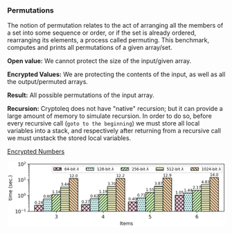 ### Permutations
The notion of permutation relates to the act of arranging all the members of a set into some sequence or order, or if the set is already ordered, rearranging its elements, a process called permuting. This benchmark, computes and prints all permutations of a given array/set.

**Open value:** We cannot protect the size of the input/given array.

**Encrypted Values:** We are protecting the contents of the input, as well as all the output/permuted arrays.

**Result:** All possible permutations of the input array.

**Recursion:** Cryptoleq does not have "native" recursion; but it can provide a large amount of memory to simulate recursion. In order to do so, before every recursive call (```goto to the beginning```) we must store all local variables into a stack, and respectively after returning from a recursive call we must unstack the stored local variables.

[Encrypted Numbers](https://github.com/momalab/privacy_benchmarks/tree/master/permutations/permutations_s.sca)

![alt text](./../graphs/perm.png)
